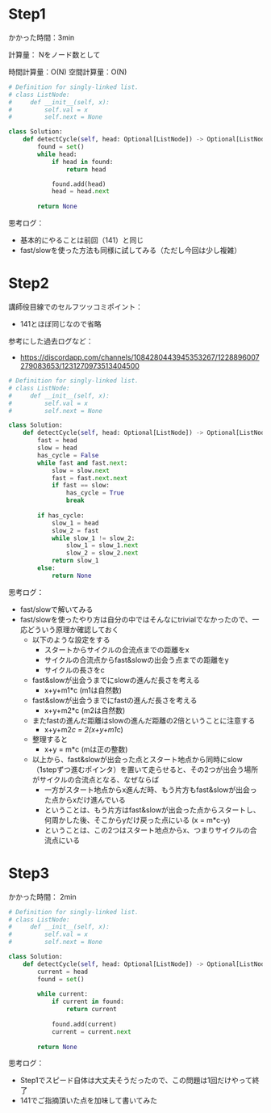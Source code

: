 # Step1

かかった時間：3min

計算量：
Nをノード数として

時間計算量：O(N)
空間計算量：O(N)

```python
# Definition for singly-linked list.
# class ListNode:
#     def __init__(self, x):
#         self.val = x
#         self.next = None

class Solution:
    def detectCycle(self, head: Optional[ListNode]) -> Optional[ListNode]:
        found = set()
        while head:
            if head in found:
                return head

            found.add(head)
            head = head.next
        
        return None
```
思考ログ：
- 基本的にやることは前回（141）と同じ
- fast/slowを使った方法も同様に試してみる（ただし今回は少し複雑）

# Step2

講師役目線でのセルフツッコミポイント：
- 141とほぼ同じなので省略

参考にした過去ログなど：
- https://discordapp.com/channels/1084280443945353267/1228896007279083653/1231270973513404500


```python
# Definition for singly-linked list.
# class ListNode:
#     def __init__(self, x):
#         self.val = x
#         self.next = None

class Solution:
    def detectCycle(self, head: Optional[ListNode]) -> Optional[ListNode]:
        fast = head
        slow = head
        has_cycle = False
        while fast and fast.next:
            slow = slow.next
            fast = fast.next.next
            if fast == slow:
                has_cycle = True
                break
        
        if has_cycle:
            slow_1 = head
            slow_2 = fast
            while slow_1 != slow_2:
                slow_1 = slow_1.next
                slow_2 = slow_2.next
            return slow_1
        else:
            return None
```
思考ログ：
- fast/slowで解いてみる
- fast/slowを使ったやり方は自分の中ではそんなにtrivialでなかったので、一応どういう原理か確認しておく
  - 以下のような設定をする
    - スタートからサイクルの合流点までの距離をx
    - サイクルの合流点からfast&slowの出会う点までの距離をy
    - サイクルの長さをc
  - fast&slowが出会うまでにslowの進んだ長さを考える
    - x+y+m1*c (m1は自然数)
  - fast&slowが出会うまでにfastの進んだ長さを考える
    - x+y+m2*c (m2は自然数)
  - またfastの進んだ距離はslowの進んだ距離の2倍ということに注意する
    - x+y+m2*c = 2(x+y+m1*c)
  - 整理すると
    - x+y = m*c (mは正の整数)
  - 以上から、fast&slowが出会った点とスタート地点から同時にslow（1stepずつ進むポインタ）を置いて走らせると、その2つが出会う場所がサイクルの合流点となる、なぜならば
    - 一方がスタート地点からx進んだ時、もう片方もfast&slowが出会った点からxだけ進んでいる
    - ということは、もう片方はfast&slowが出会った点からスタートし、何周かした後、そこからyだけ戻った点にいる (x = m*c-y)
    - ということは、この2つはスタート地点からx、つまりサイクルの合流点にいる

# Step3

かかった時間： 2min

```python
# Definition for singly-linked list.
# class ListNode:
#     def __init__(self, x):
#         self.val = x
#         self.next = None

class Solution:
    def detectCycle(self, head: Optional[ListNode]) -> Optional[ListNode]:
        current = head
        found = set()
        
        while current:
            if current in found:
                return current
            
            found.add(current)
            current = current.next
        
        return None
```
思考ログ：
- Step1でスピード自体は大丈夫そうだったので、この問題は1回だけやって終了
- 141でご指摘頂いた点を加味して書いてみた
